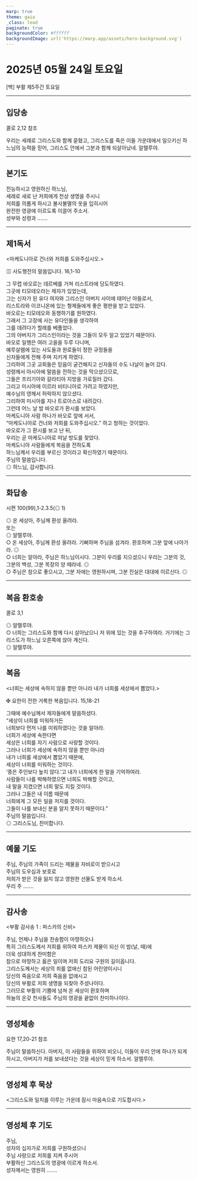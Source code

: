 ```yaml
---
marp: true
theme: gaia
_class: lead
paginate: true
backgroundColor: #ffffff
backgroundImage: url('https://marp.app/assets/hero-background.svg')
---
```


# 2025년 05월 24일 토요일

[백] 부활 제5주간 토요일  




---

## 입당송

콜로 2,12 참조

우리는 세례로 그리스도와 함께 묻혔고, 그리스도를 죽은 이들 가운데에서 일으키신 하느님의 능력을 믿어, 그리스도 안에서 그분과 함께 되살아났네. 알렐루야.  
  


---

## 본기도

전능하시고 영원하신 하느님,  
세례로 새로 난 저희에게 천상 생명을 주시니  
저희를 의롭게 하시고 불사불멸의 옷을 입히시어  
완전한 영광에 이르도록 이끌어 주소서.  
성부와 성령과 …….  
  


---

## 제1독서

<마케도니아로 건너와 저희를 도와주십시오.>

▥ 사도행전의 말씀입니다. 16,1-10

그 무렵 바오로는 데르베를 거쳐 리스트라에 당도하였다.  
그곳에 티모테오라는 제자가 있었는데,  
그는 신자가 된 유다 여자와 그리스인 아버지 사이에 태어난 아들로서,  
리스트라와 이코니온에 있는 형제들에게 좋은 평판을 받고 있었다.  
바오로는 티모테오와 동행하기를 원하였다.  
그래서 그 고장에 사는 유다인들을 생각하여  
그를 데려다가 할례를 베풀었다.  
그의 아버지가 그리스인이라는 것을 그들이 모두 알고 있었기 때문이다.  
바오로 일행은 여러 고을을 두루 다니며,  
예루살렘에 있는 사도들과 원로들이 정한 규정들을  
신자들에게 전해 주며 지키게 하였다.  
그리하여 그곳 교회들은 믿음이 굳건해지고 신자들의 수도 나날이 늘어 갔다.  
성령께서 아시아에 말씀을 전하는 것을 막으셨으므로,  
그들은 프리기아와 갈라티아 지방을 가로질러 갔다.  
그리고 미시아에 이르러 비티니아로 가려고 하였지만,  
예수님의 영께서 허락하지 않으셨다.  
그리하여 미시아를 지나 트로아스로 내려갔다.  
그런데 어느 날 밤 바오로가 환시를 보았다.  
마케도니아 사람 하나가 바오로 앞에 서서,  
“마케도니아로 건너와 저희를 도와주십시오.” 하고 청하는 것이었다.  
바오로가 그 환시를 보고 난 뒤,  
우리는 곧 마케도니아로 떠날 방도를 찾았다.  
마케도니아 사람들에게 복음을 전하도록  
하느님께서 우리를 부르신 것이라고 확신하였기 때문이다.  
주님의 말씀입니다.  
◎ 하느님, 감사합니다.  
  


---

## 화답송

시편 100(99),1-2.3.5(◎ 1)

◎ 온 세상아, 주님께 환성 올려라.  
또는  
◎ 알렐루야.  
○ 온 세상아, 주님께 환성 올려라. 기뻐하며 주님을 섬겨라. 환호하며 그분 앞에 나아가라. ◎  
○ 너희는 알아라, 주님은 하느님이시다. 그분이 우리를 지으셨으니 우리는 그분의 것, 그분의 백성, 그분 목장의 양 떼라네. ◎  
○ 주님은 참으로 좋으시고, 그분 자애는 영원하시며, 그분 진실은 대대에 이르신다. ◎  
  


---

## 복음 환호송

콜로 3,1

◎ 알렐루야.  
○ 너희는 그리스도와 함께 다시 살아났으니 저 위에 있는 것을 추구하여라. 거기에는 그리스도가 하느님 오른쪽에 앉아 계신다.  
◎ 알렐루야.  
  


---

## 복음

<너희는 세상에 속하지 않을 뿐만 아니라 내가 너희를 세상에서 뽑았다.>

✠ 요한이 전한 거룩한 복음입니다. 15,18-21

그때에 예수님께서 제자들에게 말씀하셨다.  
“세상이 너희를 미워하거든  
너희보다 먼저 나를 미워하였다는 것을 알아라.  
너희가 세상에 속한다면  
세상은 너희를 자기 사람으로 사랑할 것이다.  
그러나 너희가 세상에 속하지 않을 뿐만 아니라  
내가 너희를 세상에서 뽑았기 때문에,  
세상이 너희를 미워하는 것이다.  
‘종은 주인보다 높지 않다.’고 내가 너희에게 한 말을 기억하여라.  
사람들이 나를 박해하였으면 너희도 박해할 것이고,  
내 말을 지켰으면 너희 말도 지킬 것이다.  
그러나 그들은 내 이름 때문에  
너희에게 그 모든 일을 저지를 것이다.  
그들이 나를 보내신 분을 알지 못하기 때문이다.”  
주님의 말씀입니다.  
◎ 그리스도님, 찬미합니다.  
  


---

## 예물 기도

주님, 주님의 가족이 드리는 제물을 자비로이 받으시고  
주님의 도우심과 보호로  
저희가 받은 것을 잃지 않고 영원한 선물도 받게 하소서.  
우리 주 …….  
  


---

## 감사송

<부활 감사송 1 : 파스카의 신비>

주님, 언제나 주님을 찬송함이 마땅하오나  
특히 그리스도께서 저희를 위하여 파스카 제물이 되신 이 밤(날, 때)에  
더욱 성대하게 찬미함은  
참으로 마땅하고 옳은 일이며 저희 도리요 구원의 길이옵니다.  
그리스도께서는 세상의 죄를 없애신 참된 어린양이시니  
당신의 죽음으로 저희 죽음을 없애시고  
당신의 부활로 저희 생명을 되찾아 주셨나이다.  
그러므로 부활의 기쁨에 넘쳐 온 세상이 환호하며  
하늘의 온갖 천사들도 주님의 영광을 끝없이 찬미하나이다.  
  


---

## 영성체송

요한 17,20-21 참조

주님이 말씀하신다. 아버지, 이 사람들을 위하여 비오니, 이들이 우리 안에 하나가 되게 하시고, 아버지가 저를 보내셨다는 것을 세상이 믿게 하소서. 알렐루야.  
  


---

## 영성체 후 묵상

<그리스도와 일치를 이루는 가운데 잠시 마음속으로 기도합시다.>  


---

## 영성체 후 기도

주님,  
성자의 십자가로 저희를 구원하셨으니  
주님 사랑으로 저희를 지켜 주시어  
부활하신 그리스도의 영광에 이르게 하소서.  
성자께서는 영원히 …….